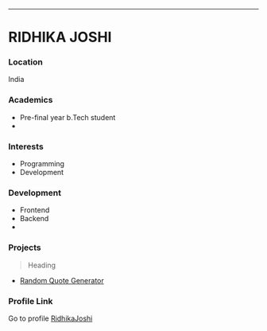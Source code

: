 ---
# RIDHIKA JOSHI

### Location

India

### Academics
- Pre-final year b.Tech student
-
### Interests

- Programming
- Development

### Development

- Frontend
- Backend
-

 
### Projects

> Heading 
- [Random Quote Generator](https://github.com/RidhikaJoshi/Random_Quote_Generator)
>
### Profile Link

Go to profile [RidhikaJoshi](https://github.com/RidhikaJoshi)
